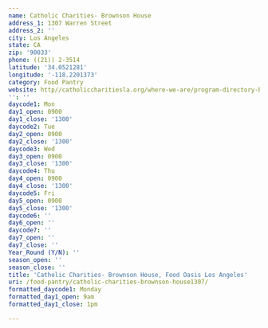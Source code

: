 ```yaml
---
name: Catholic Charities- Brownson House
address_1: 1307 Warren Street
address_2: ''
city: Los Angeles
state: CA
zip: '90033'
phone: ((21)) 2-3514
latitude: '34.0521281'
longitude: '-118.2201373'
category: Food Pantry
website: http//catholiccharitiesla.org/where-we-are/program-directory-by-city/
'': ''
daycode1: Mon
day1_open: 0900
day1_close: '1300'
daycode2: Tue
day2_open: 0900
day2_close: '1300'
daycode3: Wed
day3_open: 0900
day3_close: '1300'
daycode4: Thu
day4_open: 0900
day4_close: '1300'
daycode5: Fri
day5_open: 0900
day5_close: '1300'
daycode6: ''
day6_open: ''
daycode7: ''
day7_open: ''
day7_close: ''
Year_Round (Y/N): ''
season_open: ''
season_close: ''
title: 'Catholic Charities- Brownson House, Food Oasis Los Angeles'
uri: /food-pantry/catholic-charities-brownson-house1307/
formatted_daycode1: Monday
formatted_day1_open: 9am
formatted_day1_close: 1pm

---
```

